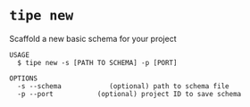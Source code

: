 # `tipe new`

Scaffold a new basic schema for your project

```
USAGE
  $ tipe new -s [PATH TO SCHEMA] -p [PORT]

OPTIONS
  -s --schema            (optional) path to schema file
  -p --port           (optional) project ID to save schema
```
